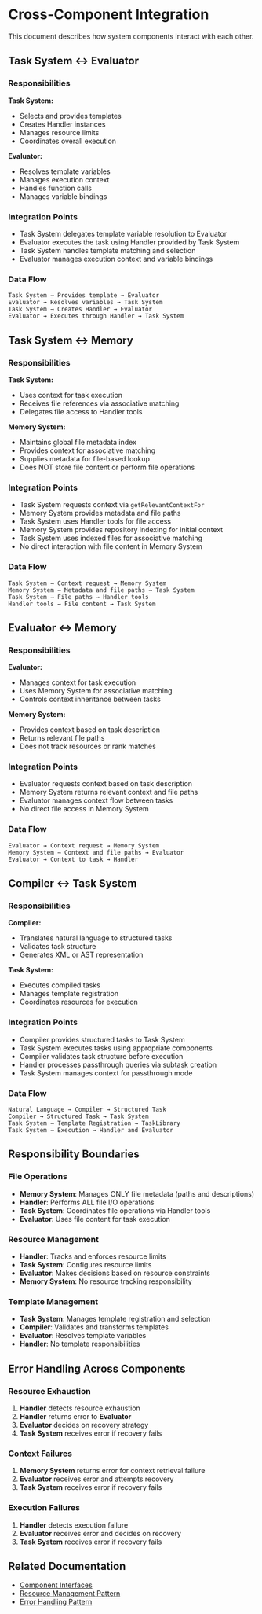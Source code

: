 # Cross-Component Integration
    
This document describes how system components interact with each other.
    
## Task System ↔ Evaluator
    
### Responsibilities
    
**Task System:**
- Selects and provides templates
- Creates Handler instances
- Manages resource limits
- Coordinates overall execution
    
**Evaluator:**
- Resolves template variables
- Manages execution context
- Handles function calls
- Manages variable bindings
    
### Integration Points
    
- Task System delegates template variable resolution to Evaluator
- Evaluator executes the task using Handler provided by Task System
- Task System handles template matching and selection
- Evaluator manages execution context and variable bindings
    
### Data Flow
    
```
Task System → Provides template → Evaluator
Evaluator → Resolves variables → Task System
Task System → Creates Handler → Evaluator
Evaluator → Executes through Handler → Task System
```
    
## Task System ↔ Memory
    
### Responsibilities
    
**Task System:**
- Uses context for task execution
- Receives file references via associative matching
- Delegates file access to Handler tools
    
**Memory System:**
- Maintains global file metadata index
- Provides context for associative matching
- Supplies metadata for file-based lookup
- Does NOT store file content or perform file operations
    
### Integration Points
    
- Task System requests context via `getRelevantContextFor`
- Memory System provides metadata and file paths
- Task System uses Handler tools for file access
- Memory System provides repository indexing for initial context
- Task System uses indexed files for associative matching
- No direct interaction with file content in Memory System
    
### Data Flow
    
```
Task System → Context request → Memory System
Memory System → Metadata and file paths → Task System
Task System → File paths → Handler tools
Handler tools → File content → Task System
```
    
## Evaluator ↔ Memory
    
### Responsibilities
    
**Evaluator:**
- Manages context for task execution
- Uses Memory System for associative matching
- Controls context inheritance between tasks
    
**Memory System:**
- Provides context based on task description
- Returns relevant file paths
- Does not track resources or rank matches
    
### Integration Points
    
- Evaluator requests context based on task description
- Memory System returns relevant context and file paths
- Evaluator manages context flow between tasks
- No direct file access in Memory System
    
### Data Flow
    
```
Evaluator → Context request → Memory System
Memory System → Context and file paths → Evaluator
Evaluator → Context to task → Handler
```
    
## Compiler ↔ Task System
    
### Responsibilities
    
**Compiler:**
- Translates natural language to structured tasks
- Validates task structure
- Generates XML or AST representation
    
**Task System:**
- Executes compiled tasks
- Manages template registration
- Coordinates resources for execution
    
### Integration Points
    
- Compiler provides structured tasks to Task System
- Task System executes tasks using appropriate components
- Compiler validates task structure before execution
- Handler processes passthrough queries via subtask creation
- Task System manages context for passthrough mode
    
### Data Flow
    
```
Natural Language → Compiler → Structured Task
Compiler → Structured Task → Task System
Task System → Template Registration → TaskLibrary
Task System → Execution → Handler and Evaluator
```
    
## Responsibility Boundaries
    
### File Operations
    
- **Memory System**: Manages ONLY file metadata (paths and descriptions)
- **Handler**: Performs ALL file I/O operations
- **Task System**: Coordinates file operations via Handler tools
- **Evaluator**: Uses file content for task execution
    
### Resource Management
    
- **Handler**: Tracks and enforces resource limits
- **Task System**: Configures resource limits
- **Evaluator**: Makes decisions based on resource constraints
- **Memory System**: No resource tracking responsibility
    
### Template Management
    
- **Task System**: Manages template registration and selection
- **Compiler**: Validates and transforms templates
- **Evaluator**: Resolves template variables
- **Handler**: No template responsibilities
    
## Error Handling Across Components
    
### Resource Exhaustion
    
1. **Handler** detects resource exhaustion
2. **Handler** returns error to **Evaluator**
3. **Evaluator** decides on recovery strategy
4. **Task System** receives error if recovery fails
    
### Context Failures
    
1. **Memory System** returns error for context retrieval failure
2. **Evaluator** receives error and attempts recovery
3. **Task System** receives error if recovery fails
    
### Execution Failures
    
1. **Handler** detects execution failure
2. **Evaluator** receives error and decides on recovery
3. **Task System** receives error if recovery fails
    
## Related Documentation
    
- [Component Interfaces](../contracts/interfaces.md)
- [Resource Management Pattern](../architecture/patterns/resource-management.md)
- [Error Handling Pattern](../architecture/patterns/errors.md)
